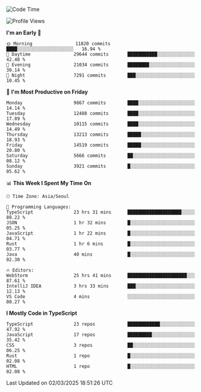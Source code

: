 <!--START_SECTION:waka-->
![Code Time](http://img.shields.io/badge/Code%20Time-7%2C380%20hrs%2025%20mins-blue)

![Profile Views](http://img.shields.io/badge/Profile%20Views-0-blue)

**I'm an Early 🐤** 

```text
🌞 Morning                11820 commits       ████░░░░░░░░░░░░░░░░░░░░░   16.94 % 
🌆 Daytime                29644 commits       ███████████░░░░░░░░░░░░░░   42.48 % 
🌃 Evening                21034 commits       ████████░░░░░░░░░░░░░░░░░   30.14 % 
🌙 Night                  7291 commits        ███░░░░░░░░░░░░░░░░░░░░░░   10.45 % 
```
📅 **I'm Most Productive on Friday** 

```text
Monday                   9867 commits        ████░░░░░░░░░░░░░░░░░░░░░   14.14 % 
Tuesday                  12488 commits       ████░░░░░░░░░░░░░░░░░░░░░   17.89 % 
Wednesday                10115 commits       ████░░░░░░░░░░░░░░░░░░░░░   14.49 % 
Thursday                 13213 commits       █████░░░░░░░░░░░░░░░░░░░░   18.93 % 
Friday                   14519 commits       █████░░░░░░░░░░░░░░░░░░░░   20.80 % 
Saturday                 5666 commits        ██░░░░░░░░░░░░░░░░░░░░░░░   08.12 % 
Sunday                   3921 commits        █░░░░░░░░░░░░░░░░░░░░░░░░   05.62 % 
```


📊 **This Week I Spent My Time On** 

```text
🕑︎ Time Zone: Asia/Seoul

💬 Programming Languages: 
TypeScript               23 hrs 31 mins      ████████████████████░░░░░   80.22 % 
JSON                     1 hr 32 mins        █░░░░░░░░░░░░░░░░░░░░░░░░   05.25 % 
JavaScript               1 hr 22 mins        █░░░░░░░░░░░░░░░░░░░░░░░░   04.71 % 
Rust                     1 hr 6 mins         █░░░░░░░░░░░░░░░░░░░░░░░░   03.77 % 
Java                     40 mins             █░░░░░░░░░░░░░░░░░░░░░░░░   02.30 % 

🔥 Editors: 
WebStorm                 25 hrs 41 mins      ██████████████████████░░░   87.61 % 
IntelliJ IDEA            3 hrs 33 mins       ███░░░░░░░░░░░░░░░░░░░░░░   12.13 % 
VS Code                  4 mins              ░░░░░░░░░░░░░░░░░░░░░░░░░   00.27 % 
```

**I Mostly Code in TypeScript** 

```text
TypeScript               23 repos            ████████████░░░░░░░░░░░░░   47.92 % 
JavaScript               17 repos            █████████░░░░░░░░░░░░░░░░   35.42 % 
CSS                      3 repos             ██░░░░░░░░░░░░░░░░░░░░░░░   06.25 % 
Rust                     1 repo              █░░░░░░░░░░░░░░░░░░░░░░░░   02.08 % 
HTML                     1 repo              █░░░░░░░░░░░░░░░░░░░░░░░░   02.08 % 
```




 Last Updated on 02/03/2025 18:51:26 UTC
<!--END_SECTION:waka-->
